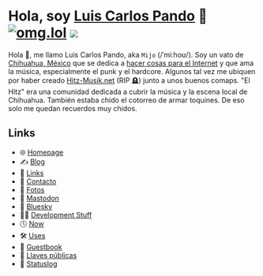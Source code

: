 # Hola, soy [Luis Carlos Pando](https://luiscarlospando.com) 👋 [![omg.lol](https://omg.8bitsqu.id/?user=mijo)](https://mijo.luiscarlospando.com) ![](https://dcbadge.limes.pink/api/shield/86571896581132288?style=flat&theme=discord-inverted)

Hola 👋, me llamo Luis Carlos Pando, aka `Mijo` (/ˈmiːhoʊ/). Soy un vato de [Chihuahua, México](https://es.wikipedia.org/wiki/Chihuahua_(Chihuahua)) que se dedica a [hacer cosas para el Internet](https://github.com/luiscarlospando) y que ama la música, especialmente el punk y el hardcore. Algunos tal vez me ubiquen por haber creado [Hitz-Musik.net](https://hitz-musik.net) (RIP 🪦) junto a unos buenos comaps. "El Hitz" era una comunidad dedicada a cubrir la música y la escena local de Chihuahua. También estaba chido el cotorreo de armar toquines. De eso solo me quedan recuerdos muy chidos.

## Links

- 🌐 [Homepage](https://luiscarlospando.com/)
- ✍️ [Blog](https://blog.luiscarlospando.com/)
- 🔗 [Links](https://luiscarlospando.com/links)
- 🪪 [Contacto](https://luiscarlospando.com/contacto)
- 📸 [Fotos](https://luiscarlospando.com/photos)
- 🐘 [Mastodon](https://social.lol/@mijo)
- 🦋 [Bluesky](https://bsky.app/profile/luiscarlospando.com)
- 🧑‍💻 [Development Stuff](https://luiscarlospando.com/developer)
- 🕓 [Now](https://luiscarlospando.com/now)
- 🛠️ [Uses](https://luiscarlospando.com/uses)
- 📖 [Guestbook](https://luiscarlospando.com/guestbook)
- 🔑 [Llaves públicas](https://luiscarlospando.com/keys)
- 💖 [Statuslog](https://status.luiscarlospando.com/)

<!--
**luiscarlospando/luiscarlospando** is a ✨ _special_ ✨ repository because its `README.md` (this file) appears on your GitHub profile.

Here are some ideas to get you started:

- 🔭 I’m currently working on ...
- 🌱 I’m currently learning ...
- 👯 I’m looking to collaborate on ...
- 🤔 I’m looking for help with ...
- 💬 Ask me about ...
- 📫 How to reach me: ...
- 😄 Pronouns: ...
- ⚡ Fun fact: ...
-->
